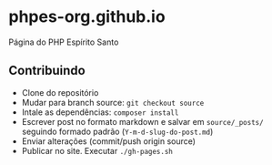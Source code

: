 # phpes-org.github.io

Página do PHP Espírito Santo

## Contribuindo

- Clone do repositório
- Mudar para branch source: `git checkout source`
- Intale as dependências: `composer install`
- Escrever post no formato markdown e salvar em `source/_posts/` seguindo formado padrão (`Y-m-d-slug-do-post.md`)
- Enviar alterações (commit/push origin source)
- Publicar no site. Executar `./gh-pages.sh`
